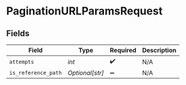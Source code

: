 # PaginationURLParamsRequest


## Fields

| Field               | Type                | Required            | Description         |
| ------------------- | ------------------- | ------------------- | ------------------- |
| `attempts`          | *int*               | :heavy_check_mark:  | N/A                 |
| `is_reference_path` | *Optional[str]*     | :heavy_minus_sign:  | N/A                 |